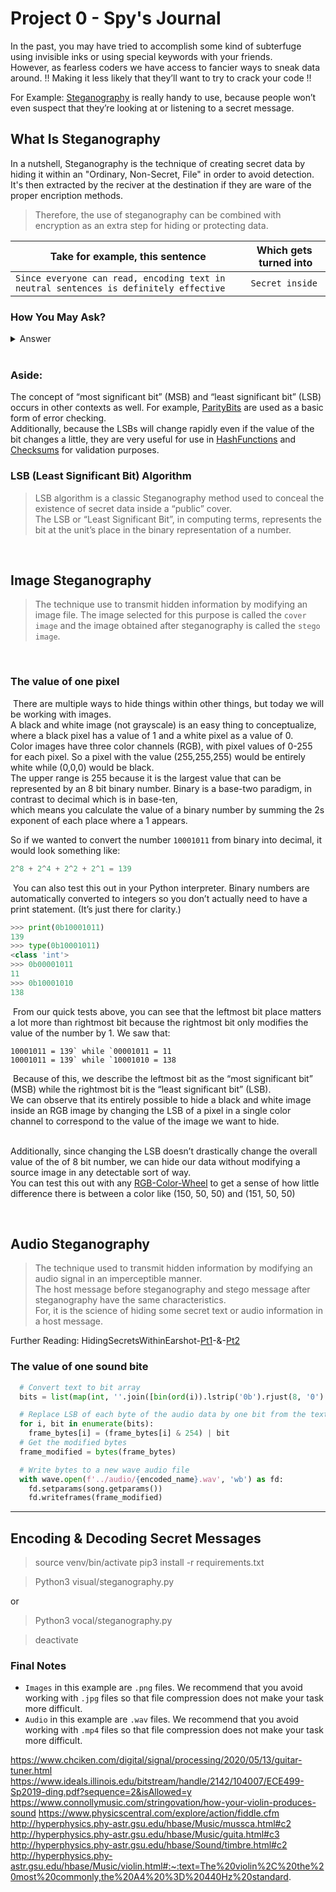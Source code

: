 # Project 0 - Spy's Journal

In the past, you may have tried to accomplish some kind of subterfuge using invisible inks or using special keywords with your friends. \
However, as fearless coders we have access to fancier ways to sneak data around. !! Making it less likely that they’ll want to try to crack your code !!

For Example: [Steganography] is really handy to use, because people won’t even suspect that they’re looking at or listening to a secret message.

## What Is Steganography

In a nutshell, Steganography is the technique of creating secret data by hiding it within an "Ordinary, Non-Secret, File" in order to avoid detection. \
It's then extracted by the reciver at the destination if they are ware of the proper encription methods.

> Therefore, the use of steganography can be combined with encryption as an extra step for hiding or protecting data.

| Take for example, this sentence                                                           | Which gets ​turned into |
| ----------------------------------------------------------------------------------------- | ----------------------- |
| ```Since everyone can read, encoding text in neutral sentences is definitely effective``` | ```Secret inside```     |

### How You May Ask?

<details>
    <summary>Answer</summary>
    <br>
    Take the first letter of every word.
</details>

<br>

### **Aside**:

The concept of “most significant bit” (MSB) and “least significant bit” (LSB) occurs in other contexts as well. For example, [ParityBits] are used as a basic form of error checking. \
Additionally, because the LSBs will change rapidly even if the value of the bit changes a little, they are very useful for use in [HashFunctions] and [Checksums] for validation purposes.

### LSB (Least Significant Bit) Algorithm

> LSB algorithm is a classic Steganography method used to conceal the existence of secret data inside a “public” cover. \
> The LSB or “Least Significant Bit”, in computing terms, represents the bit at the unit’s place in the binary representation of a number.

<br>

## Image Steganography

> The technique use to transmit hidden information by modifying an image file.
> The image selected for this purpose is called the `cover image` and the image obtained after steganography is called the `stego image`.

<!-- In this toolbox exercise you will delve a bit deeper into the specifics of how images are created in addition to learning more about bits and binary math. \
This exercise was modified from [Interactive-Python], though this version encodes an image into another image instead of ASCII text. -->
​
### The value of one pixel
​
There are multiple ways to hide things within other things, but today we will be working with images. \
A black and white image (not grayscale) is an easy thing to conceptualize, where a black pixel has a value of 1 and a white pixel as a value of 0. \
​Color images have three color channels (RGB), with pixel values of 0-255 for each pixel. So a pixel with the value (255,255,255) would be entirely white while (0,0,0) would be black. \
The upper range is 255 because it is the largest value that can be represented by an 8 bit binary number. Binary is a base-two paradigm, in contrast to decimal which is in base-ten, \
which means you calculate the value of a binary number by summing the 2s exponent of each place where a 1 appears.
​

So if we wanted to convert the number `10001011` from binary into decimal, it would look something like:
​
```python
2^8 + 2^4 + 2^2 + 2^1 = 139
```
​
You can also test this out in your Python interpreter. Binary numbers are automatically converted to integers so you don’t actually need to have a print statement. (It’s just there for clarity.)
​
```python
>>> print(0b10001011)
139
>>> type(0b10001011)
<class 'int'>
>>> 0b00001011
11
>>> 0b10001010
138
```
​
From our quick tests above, you can see that the leftmost bit place matters a lot more than rightmost bit because the rightmost bit only modifies the value of the number by 1. We saw that:
​
```
10001011 = 139` while `00001011 = 11
10001011 = 139` while `10001010 = 138
```
​
Because of this, we describe the leftmost bit as the “most significant bit” (MSB) while the rightmost bit is the “least significant bit” (LSB). \
We can observe that its entirely possible to hide a black and white image inside an RGB image by changing the LSB of a pixel in a single color channel to correspond to the value of the image we want to hide. \
​

Additionally, since changing the LSB doesn’t drastically change the overall value of the of 8 bit number, we can hide our data without modifying a source image in any detectable sort of way. \
You can test this out with any [RGB-Color-Wheel] to get a sense of how little difference there is between a color like (150, 50, 50) and (151, 50, 50)
​
<!--
## Decoding the sample image
​
Provided in this toolbox is a picture of a cute dog. However, this dog is hiding a very secret message… can you decode it? This image is also included in the toolbox under `images/encoded_sample.png`.
​
![img](https://sd18spring.github.io/images/toolboxes/image-steganography/encoded_sample.png)
​
**Provided below is the starter code is a function called `decode_image`. The secret image was hidden in the LSB of the pixels in the red channel of the image. That is, the value of the LSB of each red pixel is 1 if the hidden image was 1 at that location, and 0 if the hidden image was also 0. Your task is to iterate though each pixel in the encoded image and set the `decode_image` pixel to be (0, 0, 0) or (255, 255, 255) depending on the value of that LSB.**
​
**You may want to look at the Python [Bin] function as you convert between integer and binary**. Remember that bin will convert an integer to a *binary string*. Also, remember that you have to isolate the `red_channel` from the original RGB image. You can do this using the `.split()` method that PIL provides.
​
```python
from PIL import Image
​
def decode_image(file_location):
    encoded_image = Image.open(file_location)
    red_channel = encoded_image.split()[0]
​
    x_size = encoded_image.size[0]
    y_size = encoded_image.size[1]
​
    decoded_image = Image.new("RGB", encoded_image.size)
    pixels = decoded_image.load()
​
    #TODO: Fill in decoding functionality
​
    decoded_image.save("images/decoded_image.png")
```

## Encoding a secret message
​
Now that we can decode secret messages, it’s only natural that we want to encode some too! Provided in the starter code are a pair of functions called `write_text()` and `encode_image()`. `write_text()` will take a string and convert it to a black and white image of the string. You may use it as a helper function in completing your implementation of `encode_image()`.

-->

<br>

## Audio Steganography

> The technique used to transmit hidden information by modifying an audio signal in an imperceptible manner. \
> The host message before steganography and stego message after steganography have the same characteristics. \
> For, it is the science of hiding some secret text or audio information in a host message.

Further Reading: HidingSecretsWithinEarshot-[Pt1]-&-[Pt2]
### The value of one sound bite

```python
  # Convert text to bit array
  bits = list(map(int, ''.join([bin(ord(i)).lstrip('0b').rjust(8, '0') for i in text])))

  # Replace LSB of each byte of the audio data by one bit from the text bit array
  for i, bit in enumerate(bits):
    frame_bytes[i] = (frame_bytes[i] & 254) | bit
  # Get the modified bytes
  frame_modified = bytes(frame_bytes)

  # Write bytes to a new wave audio file
  with wave.open(f'../audio/{encoded_name}.wav', 'wb') as fd:
    fd.setparams(song.getparams())
    fd.writeframes(frame_modified)
```

---
## Encoding & Decoding Secret Messages

> source venv/bin/activate
> pip3 install -r requirements.txt

> Python3 visual/steganography.py

or

> Python3 vocal/steganography.py

> deactivate

### Final Notes

- `Images` in this example are `.png` files. We recommend that you avoid working with `.jpg` files so that file compression does not make your task more difficult.
- `Audio` in this example are `.wav` files. We recommend that you avoid working with `.mp4` files so that file compression does not make your task more difficult.

<!-- Resources -->
[Steganography]: https://en.wikipedia.org/wiki/Steganography

[HashFunctions]: https://en.wikipedia.org/wiki/Hash_function
[ParityBits]: https://en.wikipedia.org/wiki/Parity_bit
[Checksums]: https://en.wikipedia.org/wiki/Checksum

<!-- [Interactive-Python]: http://interactivepython.org/runestone/static/everyday/2013/03/1_steganography.html -->
[RGB-Color-Wheel]: http://www.colorspire.com/rgb-color-wheel

[ADUIO-STEGANOGRAPHY]: https://gist.github.com/sumit-code/c3d5f27fdeda44dd0922e14263ede4c4

<!-- HidingSecretsWithinEarshot -->
[Pt1]:https://medium.com/@sumit.arora/audio-steganography-the-art-of-hiding-secrets-within-earshot-part-1-of-2-6a3bbd706e15
[Pt2]:https://sumit-arora.medium.com/audio-steganography-the-art-of-hiding-secrets-within-earshot-part-2-of-2-c76b1be719b3

<!-- [Bin](https://docs.python.org/3/library/functions.html#bin)  -->

<!-- [Pseudonymization] -->
[Pseudonymization]: https://en.wikipedia.org/wiki/Pseudonymization#:~:text=Pseudonymization%20is%20a%20data%20management,more%20artificial%20identifiers%2C%20or%20pseudonyms.

https://www.chciken.com/digital/signal/processing/2020/05/13/guitar-tuner.html
https://www.ideals.illinois.edu/bitstream/handle/2142/104007/ECE499-Sp2019-ding.pdf?sequence=2&isAllowed=y
https://www.connollymusic.com/stringovation/how-your-violin-produces-sound
https://www.physicscentral.com/explore/action/fiddle.cfm
http://hyperphysics.phy-astr.gsu.edu/hbase/Music/mussca.html#c2
http://hyperphysics.phy-astr.gsu.edu/hbase/Music/guita.html#c3
http://hyperphysics.phy-astr.gsu.edu/hbase/Sound/timbre.html#c2
http://hyperphysics.phy-astr.gsu.edu/hbase/Music/violin.html#:~:text=The%20violin%2C%20the%20most%20commonly,the%20A4%20%3D%20440Hz%20standard.

<!-- Great -->
[](https://faroit.com/)
[](https://nsfwjs.com/)
[](https://www.audacityteam.org/download/)

<!-- Supplemental -->
[](https://github.com/infinitered/nsfwjs)
[](https://github.com/gantman/nsfw_model)

<!-- Other Inspiration -->
[](https://github.com/sukumo28/vscode-audio-preview)
[](https://devpost.com/software/deep-fandom)

<!-- Open CV -->
[](https://opencv.org/)
[](https://docs.opencv.org/4.x/dd/d9e/classcv_1_1VideoWriter.html)
[](https://docs.opencv.org/4.x/d8/dfe/classcv_1_1VideoCapture.html)


<!-- Less Likely -->
[](https://github.com/sigsep/open-unmix-pytorch)
<!-- This repository contains the PyTorch (1.8+) implementation of Open-Unmix, a deep neural network reference implementation for music source separation, applicable for researchers, audio engineers and artists.  -->
[](https://github.com/faroit/countnet)
[](https://github.com/RocketScienceAbteilung/git-grid)
[](https://github.com/RocketScienceAbteilung/git-wig)
[](https://github.com/faroit/magiclock)
